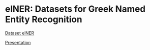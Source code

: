 # elNER: Datasets for Greek Named Entity Recognition

[Dataset elNER](https://github.com/nmpartzio/elner)	

[Presentation](https://nmpartzio.github.io/elner_slides)

